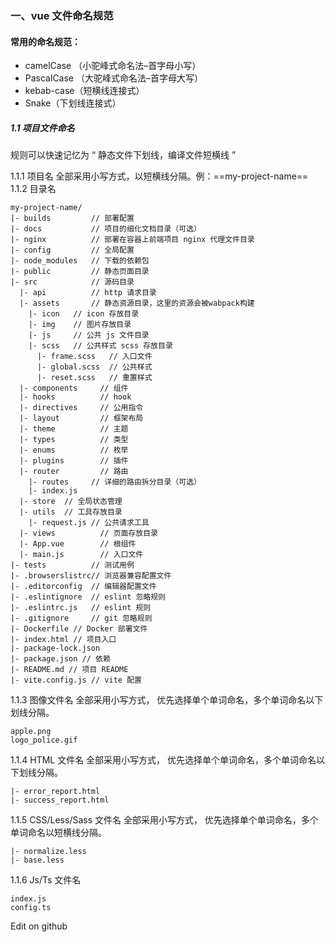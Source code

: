 ### 一、vue 文件命名规范

#### 常用的命名规范：

- camelCase （小驼峰式命名法–首字母小写）
- PascalCase （大驼峰式命名法–首字母大写）
- kebab-case（短横线连接式）
- Snake（下划线连接式）

##### 1.1 项目文件命名

规则可以快速记忆为 “ 静态文件下划线，编译文件短横线 ”

1.1.1 项目名
全部采用小写方式，以短横线分隔。例：==my-project-name==
1.1.2 目录名

```
my-project-name/
|- builds         // 部署配置
|- docs           // 项目的细化文档目录（可选）
|- nginx          // 部署在容器上前端项目 nginx 代理文件目录
|- config         // 全局配置
|- node_modules   // 下载的依赖包
|- public         // 静态页面目录
|- src            // 源码目录
  |- api          // http 请求目录
  |- assets       // 静态资源目录，这里的资源会被wabpack构建
    |- icon   // icon 存放目录
    |- img    // 图片存放目录
    |- js     // 公共 js 文件目录
    |- scss   // 公共样式 scss 存放目录
      |- frame.scss   // 入口文件
      |- global.scss  // 公共样式
      |- reset.scss   // 重置样式
  |- components     // 组件
  |- hooks          // hook
  |- directives     // 公用指令
  |- layout         // 框架布局
  |- theme          // 主题
  |- types          // 类型
  |- enums          // 枚举
  |- plugins        // 插件
  |- router         // 路由
    |- routes     // 详细的路由拆分目录（可选）
    |- index.js
  |- store  // 全局状态管理
  |- utils  // 工具存放目录
    |- request.js // 公共请求工具
  |- views          // 页面存放目录
  |- App.vue        // 根组件
  |- main.js        // 入口文件
|- tests          // 测试用例
|- .browserslistrc// 浏览器兼容配置文件
|- .editorconfig  // 编辑器配置文件
|- .eslintignore  // eslint 忽略规则
|- .eslintrc.js   // eslint 规则
|- .gitignore     // git 忽略规则
|- Dockerfile // Docker 部署文件
|- index.html // 项目入口
|- package-lock.json
|- package.json // 依赖
|- README.md // 项目 README
|- vite.config.js // vite 配置
```

1.1.3 图像文件名
全部采用小写方式， 优先选择单个单词命名，多个单词命名以下划线分隔。

```
apple.png
logo_police.gif
```

1.1.4 HTML 文件名
全部采用小写方式， 优先选择单个单词命名，多个单词命名以下划线分隔。

```
|- error_report.html
|- success_report.html
```

1.1.5 CSS/Less/Sass 文件名
全部采用小写方式， 优先选择单个单词命名，多个单词命名以短横线分隔。

```
|- normalize.less
|- base.less
```

1.1.6 Js/Ts 文件名

```
index.js
config.ts
```

Edit on github
